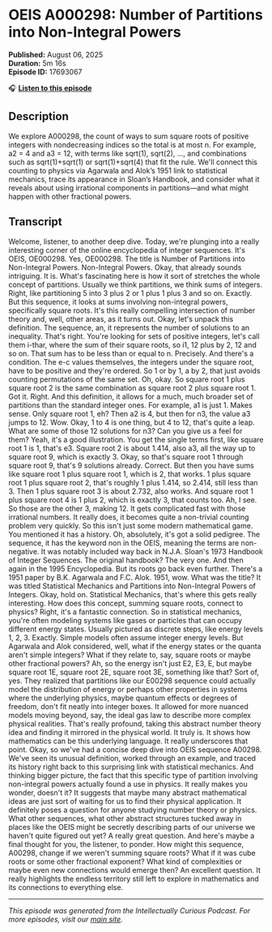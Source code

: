 # OEIS A000298: Number of Partitions into Non-Integral Powers

**Published:** August 06, 2025  
**Duration:** 5m 16s  
**Episode ID:** 17693067

🎧 **[Listen to this episode](https://intellectuallycurious.buzzsprout.com/2529712/episodes/17693067-oeis-a000298-number-of-partitions-into-non-integral-powers)**

## Description

We explore A000298, the count of ways to sum square roots of positive integers with nondecreasing indices so the total is at most n. For example, a2 = 4 and a3 = 12, with terms like sqrt(1), sqrt(2), ..., and combinations such as sqrt(1)+sqrt(1) or sqrt(1)+sqrt(4) that fit the rule. We'll connect this counting to physics via Agarwala and Alok’s 1951 link to statistical mechanics, trace its appearance in Sloan’s Handbook, and consider what it reveals about using irrational components in partitions—and what might happen with other fractional powers.

## Transcript

Welcome, listener, to another deep dive. Today, we're plunging into a really interesting corner of the online encyclopedia of integer sequences. It's OEIS, OE000298. Yes, OE000298. The title is Number of Partitions into Non-Integral Powers. Non-Integral Powers. Okay, that already sounds intriguing. It is. What's fascinating here is how it sort of stretches the whole concept of partitions. Usually we think partitions, we think sums of integers. Right, like partitioning 5 into 3 plus 2 or 1 plus 1 plus 3 and so on. Exactly. But this sequence, it looks at sums involving non-integral powers, specifically square roots. It's this really compelling intersection of number theory and, well, other areas, as it turns out. Okay, let's unpack this definition. The sequence, an, it represents the number of solutions to an inequality. That's right. You're looking for sets of positive integers, let's call them i-thar, where the sum of their square roots, so i1, 12 plus by 2, 12 and so on. That sum has to be less than or equal to n. Precisely. And there's a condition. The e-c values themselves, the integers under the square root, have to be positive and they're ordered. So 1 or by 1, a by 2, that just avoids counting permutations of the same set. Oh, okay. So square root 1 plus square root 2 is the same combination as square root 2 plus square root 1. Got it. Right. And this definition, it allows for a much, much broader set of partitions than the standard integer ones. For example, a1 is just 1. Makes sense. Only square root 1, eh? Then a2 is 4, but then for n3, the value a3 jumps to 12. Wow. Okay, 1 to 4 is one thing, but 4 to 12, that's quite a leap. What are some of those 12 solutions for n3? Can you give us a feel for them? Yeah, it's a good illustration. You get the single terms first, like square root 1 is 1, that's e3. Square root 2 is about 1.414, also a3, all the way up to square root 9, which is exactly 3. Okay, so that's square root 1 through square root 9, that's 9 solutions already. Correct. But then you have sums like square root 1 plus square root 1, which is 2, that works. 1 plus square root 1 plus square root 2, that's roughly 1 plus 1.414, so 2.414, still less than 3. Then 1 plus square root 3 is about 2.732, also works. And square root 1 plus square root 4 is 1 plus 2, which is exactly 3, that counts too. Ah, I see. So those are the other 3, making 12. It gets complicated fast with those irrational numbers. It really does, it becomes quite a non-trivial counting problem very quickly. So this isn't just some modern mathematical game. You mentioned it has a history. Oh, absolutely, it's got a solid pedigree. The sequence, it has the keyword non in the OEIS, meaning the terms are non-negative. It was notably included way back in N.J.A. Sloan's 1973 Handbook of Integer Sequences. The original handbook? The very one. And then again in the 1995 Encyclopedia. But its roots go back even further. There's a 1951 paper by B.K. Agarwala and F.C. Alok. 1951, wow. What was the title? It was titled Statistical Mechanics and Partitions into Non-Integral Powers of Integers. Okay, hold on. Statistical Mechanics, that's where this gets really interesting. How does this concept, summing square roots, connect to physics? Right, it's a fantastic connection. So in statistical mechanics, you're often modeling systems like gases or particles that can occupy different energy states. Usually pictured as discrete steps, like energy levels 1, 2, 3. Exactly. Simple models often assume integer energy levels. But Agarwala and Alok considered, well, what if the energy states or the quanta aren't simple integers? What if they relate to, say, square roots or maybe other fractional powers? Ah, so the energy isn't just E2, E3, E, but maybe square root 1E, square root 2E, square root 3E, something like that? Sort of, yes. They realized that partitions like our E00298 sequence could actually model the distribution of energy or perhaps other properties in systems where the underlying physics, maybe quantum effects or degrees of freedom, don't fit neatly into integer boxes. It allowed for more nuanced models moving beyond, say, the ideal gas law to describe more complex physical realities. That's really profound, taking this abstract number theory idea and finding it mirrored in the physical world. It truly is. It shows how mathematics can be this underlying language. It really underscores that point. Okay, so we've had a concise deep dive into OEIS sequence A00298. We've seen its unusual definition, worked through an example, and traced its history right back to this surprising link with statistical mechanics. And thinking bigger picture, the fact that this specific type of partition involving non-integral powers actually found a use in physics. It really makes you wonder, doesn't it? It suggests that maybe many abstract mathematical ideas are just sort of waiting for us to find their physical application. It definitely poses a question for anyone studying number theory or physics. What other sequences, what other abstract structures tucked away in places like the OEIS might be secretly describing parts of our universe we haven't quite figured out yet? A really great question. And here's maybe a final thought for you, the listener, to ponder. How might this sequence, A00298, change if we weren't summing square roots? What if it was cube roots or some other fractional exponent? What kind of complexities or maybe even new connections would emerge then? An excellent question. It really highlights the endless territory still left to explore in mathematics and its connections to everything else.

---
*This episode was generated from the Intellectually Curious Podcast. For more episodes, visit our [main site](https://intellectuallycurious.buzzsprout.com).*
